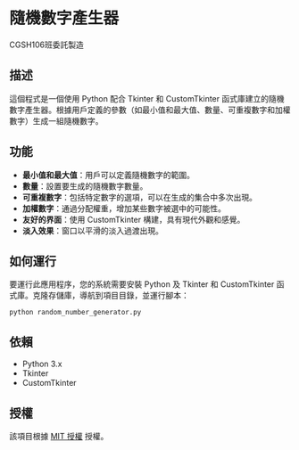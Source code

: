# 隨機數字產生器
CGSH106班委託製造
## 描述
這個程式是一個使用 Python 配合 Tkinter 和 CustomTkinter 函式庫建立的隨機數字產生器。根據用戶定義的參數（如最小值和最大值、數量、可重複數字和加權數字）生成一組隨機數字。

## 功能
- **最小值和最大值**：用戶可以定義隨機數字的範圍。
- **數量**：設置要生成的隨機數字數量。
- **可重複數字**：包括特定數字的選項，可以在生成的集合中多次出現。
- **加權數字**：通過分配權重，增加某些數字被選中的可能性。
- **友好的界面**：使用 CustomTkinter 構建，具有現代外觀和感覺。
- **淡入效果**：窗口以平滑的淡入過渡出現。

## 如何運行
要運行此應用程序，您的系統需要安裝 Python 及 Tkinter 和 CustomTkinter 函式庫。克隆存儲庫，導航到項目目錄，並運行腳本：

```
python random_number_generator.py
```

## 依賴
- Python 3.x
- Tkinter
- CustomTkinter

## 授權
該項目根據 [MIT 授權](LICENSE) 授權。
